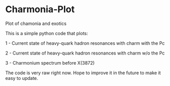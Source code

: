 # Charmonia-Plot
Plot of chamonia and exotics

This is a simple python code that plots:

1 - Current state of heavy-quark hadron resonances with charm with the Pc

2 - Current state of heavy-quark hadron resonances with charm w/o the Pc

3 - Charmonium spectrum before X(3872)

The code is very raw right now. Hope to improve it in the future to make it easy to update.
